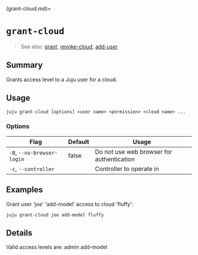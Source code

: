 (grant-cloud.md)=
# `grant-cloud`
> See also: [grant](#grant), [revoke-cloud](#revoke-cloud), [add-user](#add-user)

## Summary
Grants access level to a Juju user for a cloud.

## Usage
```juju grant-cloud [options] <user name> <permission> <cloud name> ...```

### Options
| Flag | Default | Usage |
| --- | --- | --- |
| `-B`, `--no-browser-login` | false | Do not use web browser for authentication |
| `-c`, `--controller` |  | Controller to operate in |

## Examples

Grant user 'joe' 'add-model' access to cloud 'fluffy':

    juju grant-cloud joe add-model fluffy


## Details
Valid access levels are:
    admin
    add-model